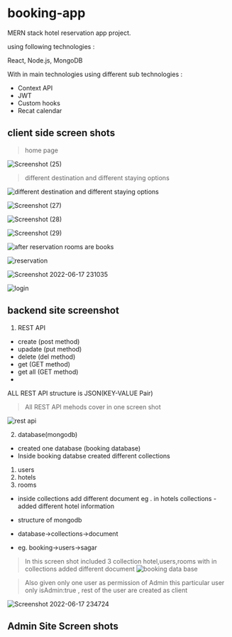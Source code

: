 # booking-app
MERN stack hotel reservation app project. 

using following technologies :

React, Node.js, MongoDB 

With in main technologies using  different sub technologies : 
- Context API
- JWT
- Custom hooks
- Recat calendar


## client side screen shots


>home page

![Screenshot (25)](https://user-images.githubusercontent.com/70846234/174345545-34ef4aab-f7fb-4fe2-9689-204c96ac5d17.png)

> different destination and different staying options
> 
![different destination and different staying options](https://user-images.githubusercontent.com/70846234/174349441-836a6a56-b91f-4eca-b621-9a3348fa62bd.png)

![Screenshot (27)](https://user-images.githubusercontent.com/70846234/174349497-17a1972a-ca9d-4eba-8349-f2e23167c831.png)

![Screenshot (28)](https://user-images.githubusercontent.com/70846234/174349505-639cf00c-4d73-4893-afc6-a62551f8af0f.png)

![Screenshot (29)](https://user-images.githubusercontent.com/70846234/174349507-a0c276ee-d528-4773-896d-5aab165422a9.png)

![after reservation rooms are books](https://user-images.githubusercontent.com/70846234/174349963-0532e6e2-7da3-44a4-8635-849473650fb4.png)

![reservation](https://user-images.githubusercontent.com/70846234/174349971-872d2b22-7ced-45e2-a6aa-2438f8cc06f4.png)

![Screenshot 2022-06-17 231035](https://user-images.githubusercontent.com/70846234/174350543-1eee889b-0b87-4586-b5f9-f6ec06f2d141.png)

![login](https://user-images.githubusercontent.com/70846234/174350532-ec59cfca-99f7-45ba-805b-4e76df46545d.png)

## backend site screenshot

1. REST API


- create (post method)
- upadate (put method)
- delete (del method)
- get (GET method)
- get all (GET method)
- 
ALL REST API structure is JSON(KEY-VALUE Pair)

>All REST API mehods cover in one screen shot

![rest api](https://user-images.githubusercontent.com/70846234/174351759-c31571a6-cb5e-4861-b2cf-d87f47ab8fcd.png)

2. database(mongodb)
- created one database (booking database)
- Inside booking databse created different collections
1. users
2. hotels
3. rooms
- inside collections add different document eg . in hotels collections - added different hotel information

- structure of mongodb
- database->collections->document
- eg. booking->users->sagar

>In this screen shot included 3 collection hotel,users,rooms with in collections added different document 
![booking data base](https://user-images.githubusercontent.com/70846234/174353603-649ac964-c667-42c4-b849-3c91b96e0052.png)

>Also given only one user as permission of Admin this particular user only isAdmin:true , rest of the user are  created as client

![Screenshot 2022-06-17 234724](https://user-images.githubusercontent.com/70846234/174355386-5117ae34-af6c-4ce3-94c5-b2553c2502d8.png)

## Admin Site Screen shots


